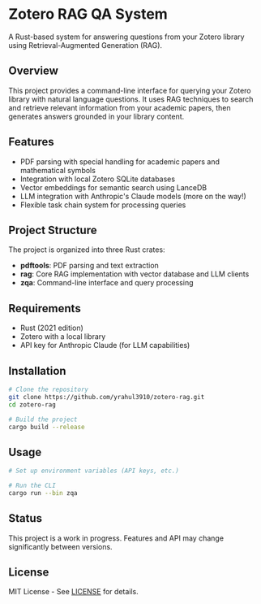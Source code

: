 # Zotero RAG QA System

A Rust-based system for answering questions from your Zotero library using Retrieval-Augmented Generation (RAG).

## Overview

This project provides a command-line interface for querying your Zotero library with natural language questions. It uses RAG techniques to search and retrieve relevant information from your academic papers, then generates answers grounded in your library content.

## Features

- PDF parsing with special handling for academic papers and mathematical symbols
- Integration with local Zotero SQLite databases
- Vector embeddings for semantic search using LanceDB
- LLM integration with Anthropic's Claude models (more on the way!)
- Flexible task chain system for processing queries

## Project Structure

The project is organized into three Rust crates:

- **pdftools**: PDF parsing and text extraction
- **rag**: Core RAG implementation with vector database and LLM clients
- **zqa**: Command-line interface and query processing

## Requirements

- Rust (2021 edition)
- Zotero with a local library
- API key for Anthropic Claude (for LLM capabilities)

## Installation

```bash
# Clone the repository
git clone https://github.com/yrahul3910/zotero-rag.git
cd zotero-rag

# Build the project
cargo build --release
```

## Usage

```bash
# Set up environment variables (API keys, etc.)

# Run the CLI
cargo run --bin zqa
```

## Status

This project is a work in progress. Features and API may change significantly between versions.

## License

MIT License - See [LICENSE](LICENSE) for details.

